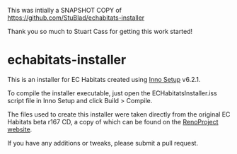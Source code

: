 This was intially a SNAPSHOT COPY of https://github.com/StuBlad/echabitats-installer

Thank you so much to Stuart Cass for getting this work started!


# echabitats-installer

This is an installer for EC Habitats created using [Inno Setup](https://jrsoftware.org/isinfo.php) v6.2.1.

To compile the installer executable, just open the ECHabitatsInstaller.iss script file in Inno Setup and click Build > Compile. 

The files used to create this installer were taken directly from the original EC Habitats beta r167 CD, a copy of which can be found on the [RenoProject website](https://renoproject.org/pub/ECHabitats/Clients/).

If you have any additions or tweaks, please submit a pull request.
